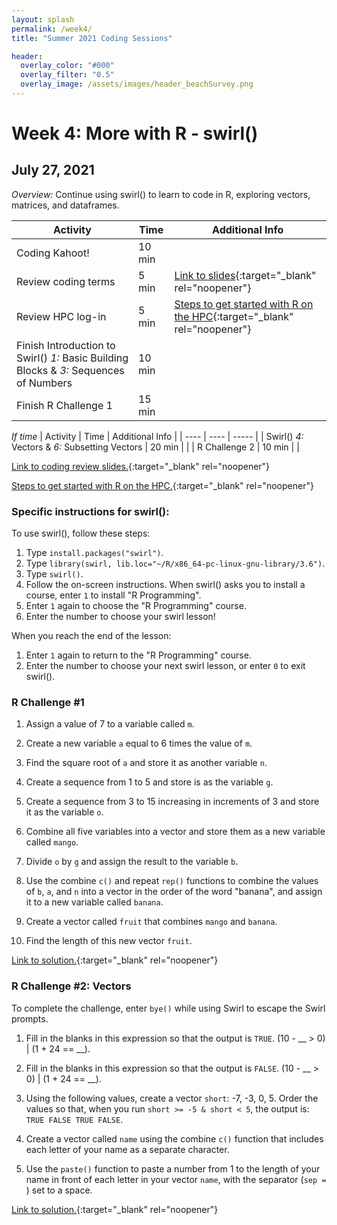 ```yaml
---
layout: splash
permalink: /week4/
title: "Summer 2021 Coding Sessions"

header:
  overlay_color: "#000"
  overlay_filter: "0.5"
  overlay_image: /assets/images/header_beachSurvey.png
---
```


# Week 4: More with R - swirl()
## July 27, 2021

*Overview:* Continue using swirl() to learn to code in R, exploring vectors, matrices, and dataframes.

| Activity | Time | Additional Info |
| ---- | ---- | ----- |
| Coding Kahoot! | 10 min | |
| Review coding terms | 5 min | [Link to slides](https://docs.google.com/presentation/d/1ghff62Ec9H8CmEPl0MJFSkwLmCjqe86hhH1LLqyBsdw){:target="_blank" rel="noopener"} |
| Review HPC log-in | 5 min | [Steps to get started with R on the HPC](https://docs.google.com/document/d/1F69niCFTnP_pZbn0_H5rCQPmLOGcw_FVPEJhSaS7-TU){:target="_blank" rel="noopener"} |
| Finish Introduction to Swirl() *1:* Basic Building Blocks & *3:* Sequences of Numbers | 10 min |  |
| Finish R Challenge 1 | 15 min |  |

*If time*
| Activity | Time | Additional Info |
| ---- | ---- | ----- |
| Swirl()  *4:* Vectors & *6:* Subsetting Vectors | 20 min |  |
| R Challenge 2 | 10 min | |

[Link to coding review slides.](https://docs.google.com/presentation/d/1ghff62Ec9H8CmEPl0MJFSkwLmCjqe86hhH1LLqyBsdw){:target="_blank" rel="noopener"}

[Steps to get started with R on the HPC.](https://docs.google.com/document/d/1F69niCFTnP_pZbn0_H5rCQPmLOGcw_FVPEJhSaS7-TU){:target="_blank" rel="noopener"}

### Specific instructions for swirl():
To use swirl(), follow these steps:  
1) Type `install.packages("swirl")`.  
2) Type `library(swirl, lib.loc="~/R/x86_64-pc-linux-gnu-library/3.6")`.  
3) Type `swirl()`.  
4) Follow the on-screen instructions. When swirl() asks you to install a course, enter `1` to install "R Programming".  
5) Enter `1` again to choose the "R Programming" course.  
6) Enter the number to choose your swirl lesson!

When you reach the end of the lesson:  
1) Enter `1` again to return to the "R Programming" course.  
2) Enter the number to choose your next swirl lesson, or enter `0` to exit swirl().

### R Challenge #1

1. Assign a value of 7 to a variable called `m`.

2. Create a new variable `a` equal to 6 times the value of `m`.

3. Find the square root of `a` and store it as another variable `n`.

4. Create a sequence from 1 to 5 and store is as the variable `g`.

5. Create a sequence from 3 to 15 increasing in increments of 3 and store it as the variable `o`.

6. Combine all five variables into a vector and store them as a new variable called `mango`.

7. Divide `o` by `g` and assign the result to the variable `b`.

8. Use the combine `c()` and repeat `rep()` functions to combine the values of `b`, `a`, and `n` into a vector in the order of the word "banana", and assign it to a new variable called `banana`.

9. Create a vector called `fruit` that combines `mango` and `banana`.

10. Find the length of this new vector `fruit`.

[Link to solution.](https://docs.google.com/document/d/1DKzsHI3GC00k1uWt5d45HUv9cU2plCmngVV67nJjyf4){:target="_blank" rel="noopener"}

### R Challenge #2: Vectors

To complete the challenge, enter `bye()` while using Swirl to escape the Swirl prompts.

1. Fill in the blanks in this expression so that the output is `TRUE`.
(10 - __ > 0) | (1 + 24 == __).

2. Fill in the blanks in this expression so that the output is `FALSE`.
(10 - __ > 0) | (1 + 24 == __).

3. Using the following values, create a vector `short`: -7, -3, 0, 5. Order the values so that, when you run `short >= -5 & short < 5`, the output is: `TRUE FALSE TRUE FALSE`.

4. Create a vector called `name` using the combine `c()` function that includes each letter of your name as a separate character.

5. Use the `paste()` function to paste a number from 1 to the length of your name in front of each letter in your vector `name`, with the separator (`sep = `) set to a space.

[Link to solution.](https://docs.google.com/document/d/1fgN75_kFzfvOUi2KBYl_TVfaJqnOUT_E4BbVDwRvPD0){:target="_blank" rel="noopener"}
